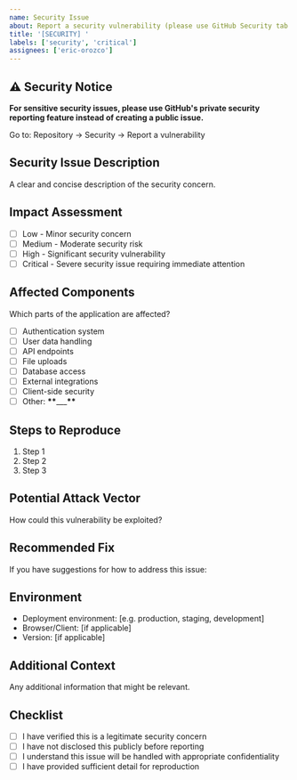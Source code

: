```yaml
---
name: Security Issue
about: Report a security vulnerability (please use GitHub Security tab for sensitive issues)
title: '[SECURITY] '
labels: ['security', 'critical']
assignees: ['eric-orozco']
---
```


## ⚠️ Security Notice

**For sensitive security issues, please use GitHub's private security reporting feature instead of creating a public issue.**

Go to: Repository → Security → Report a vulnerability

## Security Issue Description

A clear and concise description of the security concern.

## Impact Assessment

- [ ] Low - Minor security concern
- [ ] Medium - Moderate security risk
- [ ] High - Significant security vulnerability
- [ ] Critical - Severe security issue requiring immediate attention

## Affected Components

Which parts of the application are affected?

- [ ] Authentication system
- [ ] User data handling
- [ ] API endpoints
- [ ] File uploads
- [ ] Database access
- [ ] External integrations
- [ ] Client-side security
- [ ] Other: **\*\***\_\_\_**\*\***

## Steps to Reproduce

1. Step 1
2. Step 2
3. Step 3

## Potential Attack Vector

How could this vulnerability be exploited?

## Recommended Fix

If you have suggestions for how to address this issue:

## Environment

- Deployment environment: [e.g. production, staging, development]
- Browser/Client: [if applicable]
- Version: [if applicable]

## Additional Context

Any additional information that might be relevant.

## Checklist

- [ ] I have verified this is a legitimate security concern
- [ ] I have not disclosed this publicly before reporting
- [ ] I understand this issue will be handled with appropriate confidentiality
- [ ] I have provided sufficient detail for reproduction
